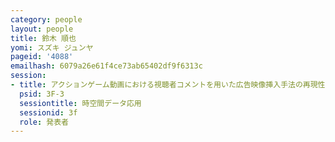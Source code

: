 ```yaml
---
category: people
layout: people
title: 鈴木 順也
yomi: スズキ ジュンヤ
pageid: '4088'
emailhash: 6079a26e61f4ce73ab65402df9f6313c
session:
- title: アクションゲーム動画における視聴者コメントを用いた広告映像挿入手法の再現性の調査
  psid: 3F-3
  sessiontitle: 時空間データ応用
  sessionid: 3f
  role: 発表者
---
```

